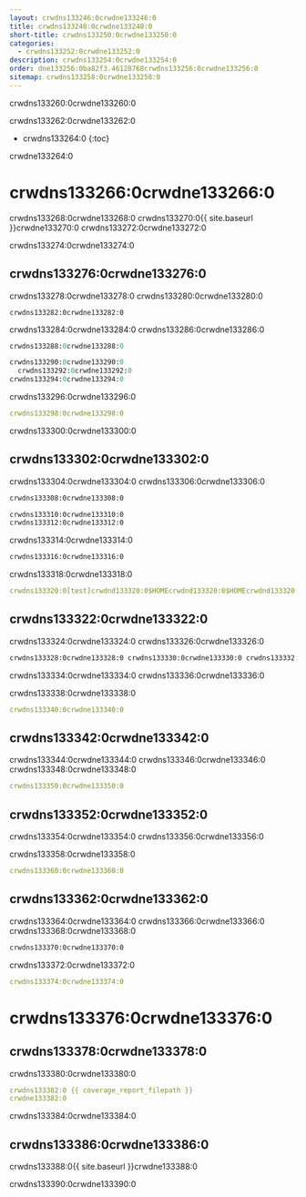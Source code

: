 ```yaml
---
layout: crwdns133246:0crwdne133246:0
title: crwdns133248:0crwdne133248:0
short-title: crwdns133250:0crwdne133250:0
categories:
  - crwdns133252:0crwdne133252:0
description: crwdns133254:0crwdne133254:0
order: dne133256:0ba82f3.46128768crwdns133256:0crwdne133256:0
sitemap: crwdns133258:0crwdne133258:0
---
```

crwdns133260:0crwdne133260:0

crwdns133262:0crwdne133262:0

* crwdns133264:0 
{:toc}


crwdne133264:0

# crwdns133266:0crwdne133266:0

crwdns133268:0crwdne133268:0 crwdns133270:0{{ site.baseurl }}crwdne133270:0 crwdns133272:0crwdne133272:0

crwdns133274:0crwdne133274:0

## crwdns133276:0crwdne133276:0

crwdns133278:0crwdne133278:0 crwdns133280:0crwdne133280:0

    crwdns133282:0crwdne133282:0
    

crwdns133284:0crwdne133284:0 crwdns133286:0crwdne133286:0

```ruby
crwdns133288:0crwdne133288:0

crwdns133290:0crwdne133290:0
  crwdns133292:0crwdne133292:0
crwdns133294:0crwdne133294:0
```

crwdns133296:0crwdne133296:0

```yaml
crwdns133298:0crwdne133298:0
```

crwdns133300:0crwdne133300:0

## crwdns133302:0crwdne133302:0

crwdns133304:0crwdne133304:0 crwdns133306:0crwdne133306:0

```sh
crwdns133308:0crwdne133308:0
```

```sh
crwdns133310:0crwdne133310:0
crwdns133312:0crwdne133312:0
```

crwdns133314:0crwdne133314:0

```sh
crwdns133316:0crwdne133316:0
```

crwdns133318:0crwdne133318:0

```yaml
crwdns133320:0[test]crwdnd133320:0$HOMEcrwdnd133320:0$HOMEcrwdnd133320:0$HOMEcrwdnd133320:0$HOMEcrwdne133320:0
```

## crwdns133322:0crwdne133322:0

crwdns133324:0crwdne133324:0 crwdns133326:0crwdne133326:0

```xml
crwdns133328:0crwdne133328:0 crwdns133330:0crwdne133330:0 crwdns133332:0crwdne133332:0

```

crwdns133334:0crwdne133334:0 crwdns133336:0crwdne133336:0

crwdns133338:0crwdne133338:0

```yaml
crwdns133340:0crwdne133340:0
```

## crwdns133342:0crwdne133342:0

crwdns133344:0crwdne133344:0 crwdns133346:0crwdne133346:0 crwdns133348:0crwdne133348:0

```yaml
crwdns133350:0crwdne133350:0
```

## crwdns133352:0crwdne133352:0

crwdns133354:0crwdne133354:0 crwdns133356:0crwdne133356:0

crwdns133358:0crwdne133358:0

```yaml
crwdns133360:0crwdne133360:0
```

## crwdns133362:0crwdne133362:0

crwdns133364:0crwdne133364:0 crwdns133366:0crwdne133366:0 crwdns133368:0crwdne133368:0

```sh
crwdns133370:0crwdne133370:0 
```

crwdns133372:0crwdne133372:0

```yaml
crwdns133374:0crwdne133374:0
```

# crwdns133376:0crwdne133376:0

## crwdns133378:0crwdne133378:0

crwdns133380:0crwdne133380:0

```yaml
crwdns133382:0 {{ coverage_report_filepath }}
crwdne133382:0
```

crwdns133384:0crwdne133384:0

## crwdns133386:0crwdne133386:0

crwdns133388:0{{ site.baseurl }}crwdne133388:0

crwdns133390:0crwdne133390:0